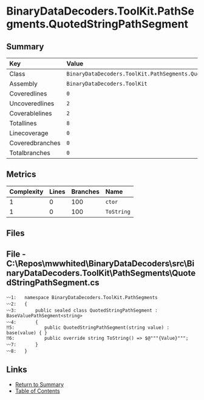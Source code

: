 ﻿# BinaryDataDecoders.ToolKit.PathSegments.QuotedStringPathSegment

## Summary

| Key             | Value                                                             |
| :-------------- | :---------------------------------------------------------------- |
| Class           | `BinaryDataDecoders.ToolKit.PathSegments.QuotedStringPathSegment` |
| Assembly        | `BinaryDataDecoders.ToolKit`                                      |
| Coveredlines    | `0`                                                               |
| Uncoveredlines  | `2`                                                               |
| Coverablelines  | `2`                                                               |
| Totallines      | `8`                                                               |
| Linecoverage    | `0`                                                               |
| Coveredbranches | `0`                                                               |
| Totalbranches   | `0`                                                               |

## Metrics

| Complexity | Lines | Branches | Name       |
| :--------- | :---- | :------- | :--------- |
| 1          | 0     | 100      | `ctor`     |
| 1          | 0     | 100      | `ToString` |

## Files

## File - C:\Repos\mwwhited\BinaryDataDecoders\src\BinaryDataDecoders.ToolKit\PathSegments\QuotedStringPathSegment.cs

```CSharp
〰1:   namespace BinaryDataDecoders.ToolKit.PathSegments
〰2:   {
〰3:       public sealed class QuotedStringPathSegment : BaseValuePathSegment<string>
〰4:       {
‼5:           public QuotedStringPathSegment(string value) : base(value) { }
‼6:           public override string ToString() => $@"""{Value}""";
〰7:       }
〰8:   }
```

## Links

* [Return to Summary](Summary.md)
* [Table of Contents](../TOC.md)

